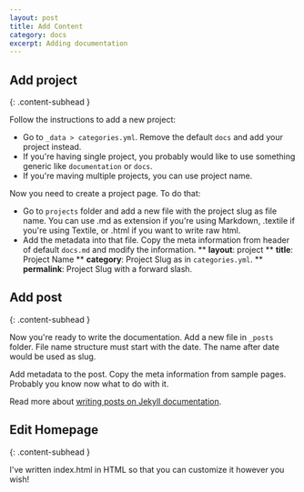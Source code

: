 ```yaml
---
layout: post
title: Add Content
category: docs
excerpt: Adding documentation
---
```


## Add project
{: .content-subhead }

Follow the instructions to add a new project:

* Go to `_data > categories.yml`. Remove the default `docs` and add your project instead.
* If you're having single project, you probably would like to use something generic like `documentation` or `docs`.
* If you're maving multiple projects, you can use project name.

Now you need to create a project page. To do that:

* Go to `projects` folder and add a new file with the project slug as file name. You can use .md as extension if you're using Markdown, .textile if you're using Textile, or .html if you want to write raw html. 
* Add the metadata into that file. Copy the meta information from header of default `docs.md` and modify the information.
** **layout**: project
** **title**: Project Name
** **category**: Project Slug as in `categories.yml`.
** **permalink**: Project Slug with a forward slash.

## Add post
{: .content-subhead }

Now you're ready to write the documentation. Add a new file in `_posts` folder. File name structure must start with the date. The name after date would be used as slug.

Add metadata to the post. Copy the meta information from sample pages. Probably you know now what to do with it.

Read more about [writing posts on Jekyll documentation](http://jekyllrb.com/docs/posts/).

## Edit Homepage
{: .content-subhead }

I've written index.html in HTML so that you can customize it however you wish!
